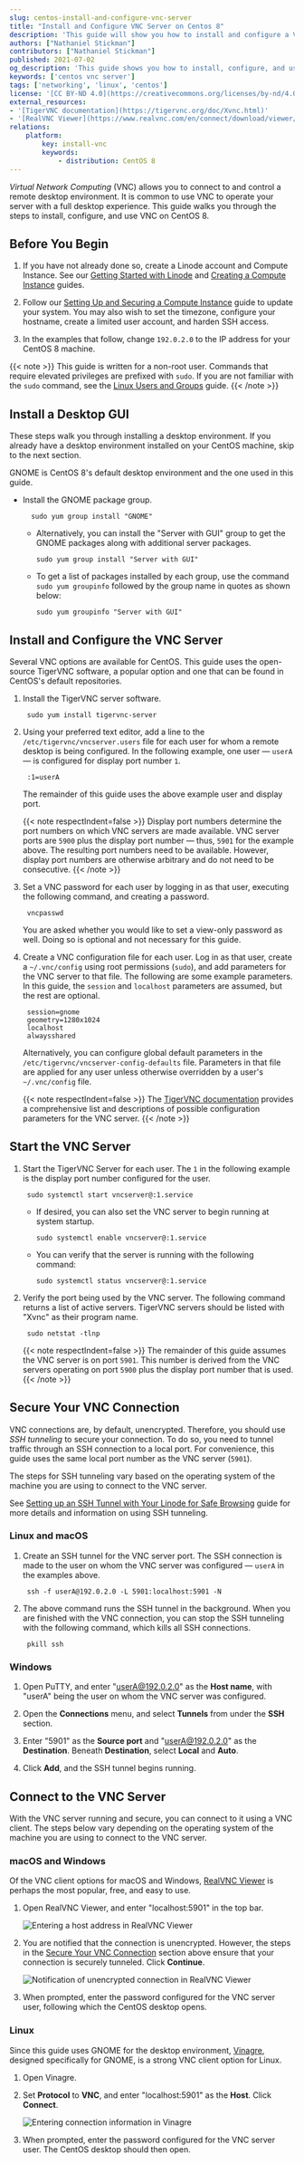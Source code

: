```yaml
---
slug: centos-install-and-configure-vnc-server
title: "Install and Configure VNC Server on Centos 8"
description: 'This guide will show you how to install and configure a VNC server which you can remotely connect to and run a desktop environment with on CentOS 8.'
authors: ["Nathaniel Stickman"]
contributors: ["Nathaniel Stickman"]
published: 2021-07-02
og_description: 'This guide shows you how to install, configure, and use a VNC server to connect to a CentOS 8 remotely.'
keywords: ['centos vnc server']
tags: ['networking', 'linux', 'centos']
license: '[CC BY-ND 4.0](https://creativecommons.org/licenses/by-nd/4.0)'
external_resources:
- '[TigerVNC documentation](https://tigervnc.org/doc/Xvnc.html)'
- '[RealVNC Viewer](https://www.realvnc.com/en/connect/download/viewer/)'
relations:
    platform:
        key: install-vnc
        keywords:
            - distribution: CentOS 8
---
```


*Virtual Network Computing* (VNC) allows you to connect to and control a remote desktop environment. It is common to use VNC to operate your server with a full desktop experience. This guide walks you through the steps to install, configure, and use VNC on CentOS 8.

## Before You Begin

1.  If you have not already done so, create a Linode account and Compute Instance. See our [Getting Started with Linode](/docs/products/platform/get-started/) and [Creating a Compute Instance](/docs/products/compute/compute-instances/guides/create/) guides.

1.  Follow our [Setting Up and Securing a Compute Instance](/docs/products/compute/compute-instances/guides/set-up-and-secure/) guide to update your system. You may also wish to set the timezone, configure your hostname, create a limited user account, and harden SSH access.

1. In the examples that follow, change `192.0.2.0` to the IP address for your CentOS 8 machine.

{{< note >}}
This guide is written for a non-root user. Commands that require elevated privileges are prefixed with `sudo`. If you are not familiar with the `sudo` command, see the [Linux Users and Groups](/docs/guides/linux-users-and-groups/) guide.
{{< /note >}}

## Install a Desktop GUI

These steps walk you through installing a desktop environment. If you already have a desktop environment installed on your CentOS machine, skip to the next section.

GNOME is CentOS 8's default desktop environment and the one used in this guide.

- Install the GNOME package group.

        sudo yum group install "GNOME"

  - Alternatively, you can install the "Server with GUI" group to get the GNOME packages along with additional server packages.

        sudo yum group install "Server with GUI"

  - To get a list of packages installed by each group, use the command `sudo yum groupinfo` followed by the group name in quotes as shown below:

        sudo yum groupinfo "Server with GUI"

## Install and Configure the VNC Server

Several VNC options are available for CentOS. This guide uses the open-source TigerVNC software, a popular option and one that can be found in CentOS's default repositories.

1. Install the TigerVNC server software.

        sudo yum install tigervnc-server

1. Using your preferred text editor, add a line to the `/etc/tigervnc/vncserver.users` file for each user for whom a remote desktop is being configured. In the following example, one user — `userA` — is configured for display port number `1`.

        :1=userA

    The remainder of this guide uses the above example user and display port.

    {{< note respectIndent=false >}}
Display port numbers determine the port numbers on which VNC servers are made available. VNC server ports are `5900` plus the display port number — thus, `5901` for the example above. The resulting port numbers need to be available. However, display port numbers are otherwise arbitrary and do not need to be consecutive.
    {{< /note >}}

1. Set a VNC password for each user by logging in as that user, executing the following command, and creating a password.

        vncpasswd

    You are asked whether you would like to set a view-only password as well. Doing so is optional and not necessary for this guide.

1. Create a VNC configuration file for each user. Log in as that user, create a `~/.vnc/config` using root permissions (`sudo`), and add parameters for the VNC server to that file. The following are some example parameters. In this guide, the `session` and `localhost` parameters are assumed, but the rest are optional.

        session=gnome
        geometry=1280x1024
        localhost
        alwaysshared

    Alternatively, you can configure global default parameters in the `/etc/tigervnc/vncserver-config-defaults` file. Parameters in that file are applied for any user unless otherwise overridden by a user's `~/.vnc/config` file.

    {{< note respectIndent=false >}}
The [TigerVNC documentation](https://tigervnc.org/doc/Xvnc.html) provides a comprehensive list and descriptions of possible configuration parameters for the VNC server.
    {{< /note >}}

## Start the VNC Server

1. Start the TigerVNC Server for each user. The `1` in the following example is the display port number configured for the user.

        sudo systemctl start vncserver@:1.service

    - If desired, you can also set the VNC server to begin running at system startup.

          sudo systemctl enable vncserver@:1.service

    - You can verify that the server is running with the following command:

          sudo systemctl status vncserver@:1.service

1. Verify the port being used by the VNC server. The following command returns a list of active servers. TigerVNC servers should be listed with "Xvnc" as their program name.

        sudo netstat -tlnp

    {{< note respectIndent=false >}}
The remainder of this guide assumes the VNC server is on port `5901`. This number is derived from the VNC servers operating on port `5900` plus the display port number that is used.
{{< /note >}}

## Secure Your VNC Connection

VNC connections are, by default, unencrypted. Therefore, you should use *SSH tunneling* to secure your connection. To do so, you need to tunnel traffic through an SSH connection to a local port. For convenience, this guide uses the same local port number as the VNC server (`5901`).

The steps for SSH tunneling vary based on the operating system of the machine you are using to connect to the VNC server.

See [Setting up an SSH Tunnel with Your Linode for Safe Browsing](/docs/guides/setting-up-an-ssh-tunnel-with-your-linode-for-safe-browsing/) guide for more details and information on using SSH tunneling.

### Linux and macOS

1. Create an SSH tunnel for the VNC server port. The SSH connection is made to the user on whom the VNC server was configured — `userA` in the examples above.

        ssh -f userA@192.0.2.0 -L 5901:localhost:5901 -N

1. The above command runs the SSH tunnel in the background. When you are finished with the VNC connection, you can stop the SSH tunneling with the following command, which kills all SSH connections.

        pkill ssh

### Windows

1. Open PuTTY, and enter "userA@192.0.2.0" as the **Host name**, with "userA" being the user on whom the VNC server was configured.

1. Open the **Connections** menu, and select **Tunnels** from under the **SSH** section.

1. Enter "5901" as the **Source port** and "userA@192.0.2.0" as the **Destination**. Beneath **Destination**, select **Local** and **Auto**.

1. Click **Add**, and the SSH tunnel begins running.

## Connect to the VNC Server

With the VNC server running and secure, you can connect to it using a VNC client. The steps below vary depending on the operating system of the machine you are using to connect to the VNC server.

### macOS and Windows

Of the VNC client options for macOS and Windows, [RealVNC Viewer](https://www.realvnc.com/en/connect/download/viewer/) is perhaps the most popular, free, and easy to use.

1. Open RealVNC Viewer, and enter "localhost:5901" in the top bar.

    ![Entering a host address in RealVNC Viewer](realvnc-enter-host.png)

1. You are notified that the connection is unencrypted. However, the steps in the [Secure Your VNC Connection](/docs/guides/centos-install-and-configure-vnc-server/#secure-your-vnc-connection) section above ensure that your connection is securely tunneled. Click **Continue**.

    ![Notification of unencrypted connection in RealVNC Viewer](realvnc-unencrypted-notification.png "Notification of unencrypted connection in RealVNC Viewer.")

1. When prompted, enter the password configured for the VNC server user, following which the CentOS desktop opens.

### Linux

Since this guide uses GNOME for the desktop environment, [Vinagre](https://pkgs.org/download/vinagre), designed specifically for GNOME, is a strong VNC client option for Linux.

1. Open Vinagre.

1. Set **Protocol** to **VNC**, and enter "localhost:5901" as the **Host**. Click **Connect**.

    ![Entering connection information in Vinagre](vinagre-enter-host.png)

1. When prompted, enter the password configured for the VNC server user. The CentOS desktop should then open.
